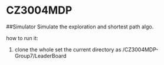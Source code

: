 # CZ3004MDP
##Simulator
Simulate the exploration and shortest path algo.

how to run it:
1. clone the whole 
set the current directory as /CZ3004MDP-Group7/LeaderBoard

 